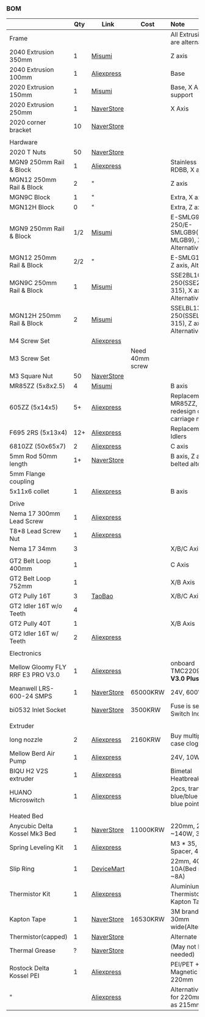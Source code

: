 ### BOM


|                                   | Qty | Link                                                                                                                                                                                                                                                                                                                                                                                                                                 | Cost            | Note                                                   |
| :---------------------------------- | ----- | -------------------------------------------------------------------------------------------------------------------------------------------------------------------------------------------------------------------------------------------------------------------------------------------------------------------------------------------------------------------------------------------------------------------------------------- | ----------------- | :------------------------------------------------------- |
| Frame                             |     |                                                                                                                                                                                                                                                                                                                                                                                                                                      |                 | All Extrusion links are alternatives.                  |
| 2040 Extrusion 350mm              | 1   | [Misumi](https://kr.misumi-ec.com/vona2/detail/110302684350/)                                                                                                                                                                                                                                                                                                                                                                        |                 | Z axis                                                 |
| 2040 Extrusion 100mm              | 1   | [Aliexpress](https://a.aliexpress.com/_oBLc86v)                                                                                                                                                                                                                                                                                                                                                                                      |                 | Base                                                   |
| 2020 Extrusion 150mm              | 1   | [Misumi](https://kr.misumi-ec.com/vona2/detail/110302683830/)                                                                                                                                                                                                                                                                                                                                                                        |                 | Base, X Axis support                                   |
| 2020 Extrusion 250mm              | 1   | [NaverStore](https://naver.me/xAFwfBdP)                                                                                                                                                                                                                                                                                                                                                                                              |                 | X Axis                                                 |
| 2020 corner bracket               | 10  | [NaverStore](https://naver.me/xTbqb66X)                                                                                                                                                                                                                                                                                                                                                                                              |                 |                                                        |
|                                   |     |                                                                                                                                                                                                                                                                                                                                                                                                                                      |                 |                                                        |
| Hardware                          |     |                                                                                                                                                                                                                                                                                                                                                                                                                                      |                 |                                                        |
| 2020 T Nuts                       | 50  | [NaverStore](https://naver.me/xAFwfBdP)                                                                                                                                                                                                                                                                                                                                                                                              |                 |                                                        |
| MGN9 250mm Rail & Block           | 1   | [Aliexpress](https://a.aliexpress.com/_omnpQO7)                                                                                                                                                                                                                                                                                                                                                                                      |                 | Stainless Steel, RDBB, X axis                          |
| MGN12 250mm Rail & Block          | 2   | "                                                                                                                                                                                                                                                                                                                                                                                                                                    |                 | Z axis                                                 |
| MGN9C Block                       | 1   | "                                                                                                                                                                                                                                                                                                                                                                                                                                    |                 | Extra, X axis                                          |
| MGN12H Block                      | 0   | "                                                                                                                                                                                                                                                                                                                                                                                                                                    |                 | Extra, Z axis                                          |
| MGN9 250mm Rail & Block           | 1/2 | [Misumi](https://kr.misumi-ec.com/vona2/detail/110310458729/)                                                                                                                                                                                                                                                                                                                                                                        |                 | E-SMLG9-250/E-SMLGB9(C-MLGB9), X axis, Alternative     |
| MGN12 250mm Rail & Block          | 2/2 | "                                                                                                                                                                                                                                                                                                                                                                                                                                    |                 | E-SMLG12-250, Z axis, Alternative                      |
| MGN9C 250mm Rail & Block          | 1   | [Misumi](https://kr.misumi-ec.com/vona2/detail/110302586530/)                                                                                                                                                                                                                                                                                                                                                                        |                 | SSE2BL10-250(SSE2B10-315), X axis, Alternative         |
| MGN12H 250mm Rail & Block         | 2   | [Misumi](https://kr.misumi-ec.com/vona2/detail/110302586710/)                                                                                                                                                                                                                                                                                                                                                                        |                 | SSELBL13-250(SSELB13-315), Z axis, Alternative         |
| M4 Screw Set                      |     | [Aliexpress](https://www.aliexpress.us/item/1005002109863123.html?spm=a2g0o.productlist.main.17.7fe82c812tBHeu&algo_pvid=9b3adcc2-eaa7-49f5-827b-65c76ebec4ab&algo_exp_id=9b3adcc2-eaa7-49f5-827b-65c76ebec4ab-8&pdp_npi=4%40dis%21USD%2114.98%218.24%21%21%2114.98%218.24%21%402101364217218106530737554e0d29%2112000018775202479%21sea%21HK%213408833611%21&curPageLogUid=3mmH5TGniEUf&utparam-url=scene%3Asearch%7Cquery_from%3A) |                 |                                                        |
| M3 Screw Set                      |     |                                                                                                                                                                                                                                                                                                                                                                                                                                      | Need 40mm screw |                                                        |
| M3 Square Nut                     | 50  | [NaverStore](https://naver.me/GGuqa2r7)                                                                                                                                                                                                                                                                                                                                                                                              |                 |                                                        |
| MR85ZZ (5x8x2.5)                  | 4   | [Misumi](https://kr.misumi-ec.com/vona2/detail/221005552990/?HissuCode=MR85ZZ)                                                                                                                                                                                                                                                                                                                                                       |                 | B axis                                                 |
| 605ZZ (5x14x5)                    | 5+  | [Aliexpress](https://a.aliexpress.com/_oCB593j)                                                                                                                                                                                                                                                                                                                                                                                      |                 | Replacement to MR85ZZ, need redesign of carriage mount |
| F695 2RS (5x13x4)                 | 12+ | [Aliexpress](https://a.aliexpress.com/_oDzD4Uv)                                                                                                                                                                                                                                                                                                                                                                                      |                 | Replacement of Idlers                                  |
| 6810ZZ (50x65x7)                  | 2   | [Aliexpress](https://a.aliexpress.com/_ompeM2N)                                                                                                                                                                                                                                                                                                                                                                                      |                 | C axis                                                 |
| 5mm Rod 50mm length               | 1+  | [NaverStore](https://naver.me/GsjkHNVm)                                                                                                                                                                                                                                                                                                                                                                                              |                 | B axis, Z axis belted alternative                      |
| 5mm Flange coupling               |     |                                                                                                                                                                                                                                                                                                                                                                                                                                      |                 |                                                        |
| 5x11x6 collet                     | 1   | [Aliexpress](https://www.aliexpress.com/item/1005005687346657.html?spm=a2g0o.order_list.order_list_main.270.6df81802pwJpHi)                                                                                                                                                                                                                                                                                                          |                 | B axis                                                 |
|                                   |     |                                                                                                                                                                                                                                                                                                                                                                                                                                      |                 |                                                        |
| Drive                             |     |                                                                                                                                                                                                                                                                                                                                                                                                                                      |                 |                                                        |
| Nema 17 300mm Lead Screw          | 1   | [Aliexpress](https://www.aliexpress.us/item/1005005575285492.html?spm=a2g0o.productlist.0.0.5d017e8aeZHkcO&mp=1&gatewayAdapt=glo2usa)                                                                                                                                                                                                                                                                                                |                 |                                                        |
| T8\*8 Lead Screw Nut              | 1   | [Aliexpress](https://www.aliexpress.us/item/32957828816.html?pdp_npi=3%40dis%21USD%21%21US%20%240.80%21%21%21%21%21%4021410c4117218088288495225e8dd8%21%21im%21%21&gatewayAdapt=glo2usa)                                                                                                                                                                                                                                             |                 |                                                        |
| Nema 17 34mm                      | 3   |                                                                                                                                                                                                                                                                                                                                                                                                                                      |                 | X/B/C Axis                                             |
|                                   |     |                                                                                                                                                                                                                                                                                                                                                                                                                                      |                 |                                                        |
| GT2 Belt Loop 400mm               | 1   |                                                                                                                                                                                                                                                                                                                                                                                                                                      |                 | C Axis                                                 |
| GT2 Belt Loop 752mm               | 1   |                                                                                                                                                                                                                                                                                                                                                                                                                                      |                 | X/B Axis                                               |
| GT2 Pully 16T                     | 3   | [TaoBao](https://e.tb.cn/h.TQ1ktN3yCzzM9IA?tk=SfhbeX7y4nz)                                                                                                                                                                                                                                                                                                                                                                           |                 | X/B/C Axis                                             |
| GT2 Idler 16T w/o Teeth           | 4   |                                                                                                                                                                                                                                                                                                                                                                                                                                      |                 |                                                        |
| GT2 Pully 40T                     | 1   |                                                                                                                                                                                                                                                                                                                                                                                                                                      |                 | X/B Axis                                               |
| GT2 Idler 16T w/ Teeth            | 2   | [Aliexpress](https://www.aliexpress.us/item/32817328238.html?spm=a2g0o.productlist.main.1.154a6eafY9AYrN&algo_pvid=2e5559f6-0e2b-4699-af66-2900a6241a77&algo_exp_id=2e5559f6-0e2b-4699-af66-2900a6241a77-0&pdp_npi=4%40dis%21USD%210.83%210.80%21%21%210.83%210.80%21%402141069c17218103868312197ecd23%2112000030774036536%21sea%21HK%213408833611%21&curPageLogUid=WzjkJAxiIMiS&utparam-url=scene%3Asearch%7Cquery_from%3A)         |                 |                                                        |
|                                   |     |                                                                                                                                                                                                                                                                                                                                                                                                                                      |                 |                                                        |
| Electronics                       |     |                                                                                                                                                                                                                                                                                                                                                                                                                                      |                 |                                                        |
| Mellow Gloomy FLY RRF E3 PRO V3.0 | 1   | [Aliexpress](https://a.aliexpress.com/_oowFa4x)                                                                                                                                                                                                                                                                                                                                                                                      |                 | onboard TMC2209,**Board V3.0 Plus 31865**              |
| Meanwell LRS-600-24 SMPS          | 1   | [NaverStore](https://naver.me/57ViGTUl)                                                                                                                                                                                                                                                                                                                                                                                              | 65000KRW        | 24V, 600W                                              |
| bi0532 Inlet Socket               |     | [NaverStore](https://naver.me/F74zonIe)                                                                                                                                                                                                                                                                                                                                                                                              | 3500KRW         | Fuse is separate, Switch Included                      |
|                                   |     |                                                                                                                                                                                                                                                                                                                                                                                                                                      |                 |                                                        |
| Extruder                          |     |                                                                                                                                                                                                                                                                                                                                                                                                                                      |                 |                                                        |
| long nozzle                       | 2   | [Aliexpress](https://a.aliexpress.com/_oFF1uXZ)                                                                                                                                                                                                                                                                                                                                                                                      | 2160KRW         | Buy multiple in case clog                              |
| Mellow Berd Air Pump              | 1   | [Aliexpress](https://a.aliexpress.com/_omC11WL)                                                                                                                                                                                                                                                                                                                                                                                      |                 | 24V, 10W                                               |
| BIQU H2 V2S extruder              | 1   | [Aliexpress](https://a.aliexpress.com/_oEYMTRd)                                                                                                                                                                                                                                                                                                                                                                                      |                 | Bimetal Heatbreak, ~ABS                                |
| HUANO Microswitch                 | 1   | [Aliexpress](https://a.aliexpress.com/_omcsWvt)                                                                                                                                                                                                                                                                                                                                                                                      |                 | 2pcs, transparent blue/blue shell blue point           |
|                                   |     |                                                                                                                                                                                                                                                                                                                                                                                                                                      |                 |                                                        |
| Heated Bed                        |     |                                                                                                                                                                                                                                                                                                                                                                                                                                      |                 |                                                        |
| Anycubic Delta Kossel Mk3 Bed     | 1   | [NaverStore](https://naver.me/FJbm7O77)                                                                                                                                                                                                                                                                                                                                                                                              | 11000KRW        | 220mm, 24V, ~140W, 3hole                               |
| Spring Leveling Kit               | 1   | [Aliexpress](https://a.aliexpress.com/_oBRfAUP)                                                                                                                                                                                                                                                                                                                                                                                      |                 | M3 * 35, Slilcone Spacer, 4pcs                         |
| Slip Ring                         | 1   | [DeviceMart](https://www.devicemart.co.kr/goods/view?no=12511694)                                                                                                                                                                                                                                                                                                                                                                    |                 | 22mm, 4CH, 10A(Bed requires ~8A)                       |
| Thermistor Kit                    | 1   | [Aliexpress](https://a.aliexpress.com/_oDTzoyn)                                                                                                                                                                                                                                                                                                                                                                                      |                 | Aluminium Tape, Thermistor(100K), Kapton Tape          |
| Kapton Tape                       | 1   | [NaverStore](https://naver.me/5vcUNuUP)                                                                                                                                                                                                                                                                                                                                                                                              | 16530KRW        | 3M brand, 33m, 30mm wide(Alternate)                    |
| Thermistor(capped)                | 1   | [NaverStore](https://naver.me/5X5lIw2A)                                                                                                                                                                                                                                                                                                                                                                                              |                 | Alternate                                              |
| Thermal Grease                    | ?   | [NaverStore](https://naver.me/FVexoag7)                                                                                                                                                                                                                                                                                                                                                                                              |                 | (May not be needed)                                    |
| Rostock Delta Kossel PEI          | 1   | [Aliexpress](https://a.aliexpress.com/_oCuGFER)                                                                                                                                                                                                                                                                                                                                                                                      |                 | PEI/PET + Magnetic Sheet, 220mm                        |
| "                                 |     | [Aliexpress](https://a.aliexpress.com/_ok4sJY3)                                                                                                                                                                                                                                                                                                                                                                                      |                 | Alternative, ask for 220mm(order as 215mm)             |
